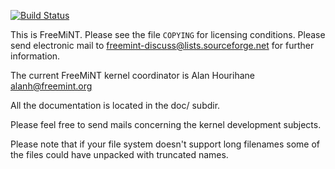 [![Build Status](https://travis-ci.org/freemint/freemint.svg?branch=master)](https://travis-ci.org/freemint/freemint)

This is FreeMiNT.  Please see the file `COPYING` for licensing conditions.
Please send electronic mail to freemint-discuss@lists.sourceforge.net for
further information.

The current FreeMiNT kernel coordinator is Alan Hourihane
<alanh@freemint.org>

All the documentation is located in the doc/ subdir.

Please feel free to send mails concerning the kernel development subjects.

Please note that if your file system doesn't support long filenames
some of the files could have unpacked with truncated names.
